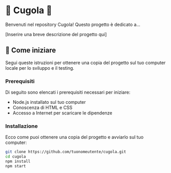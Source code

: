 # 🌟 Cugola 🌟

Benvenuti nel repository Cugola! Questo progetto è dedicato a...

[Inserire una breve descrizione del progetto qui]

## 🚀 Come iniziare

Segui queste istruzioni per ottenere una copia del progetto sul tuo computer locale per lo sviluppo e il testing.

### Prerequisiti

Di seguito sono elencati i prerequisiti necessari per iniziare:

- Node.js installato sul tuo computer
- Conoscenza di HTML e CSS
- Accesso a Internet per scaricare le dipendenze

### Installazione

Ecco come puoi ottenere una copia del progetto e avviarlo sul tuo computer:

```bash
git clone https://github.com/tuonomeutente/cugola.git
cd cugola
npm install
npm start
